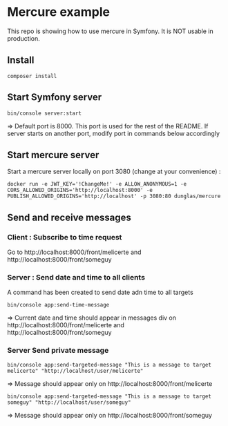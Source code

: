 # Mercure example
This repo is showing how to use mercure in Symfony. It is NOT usable in production.

## Install
`composer install`

## Start Symfony server
```shell script
bin/console server:start
```

=> Default port is 8000. This port is used for the rest of the README.
If server starts on another port, modify port in commands below accordingly

## Start mercure server

Start a mercure server locally on port 3080 (change at your convenience) :

```shell script
docker run -e JWT_KEY='!ChangeMe!' -e ALLOW_ANONYMOUS=1 -e CORS_ALLOWED_ORIGINS='http://localhost:8000' -e PUBLISH_ALLOWED_ORIGINS='http://localhost' -p 3080:80 dunglas/mercure
```

## Send and receive messages

### Client : Subscribe to time request

Go to http://localhost:8000/front/melicerte and http://localhost:8000/front/someguy

### Server : Send date and time to all clients

A command has been created to send date adn time to all targets

```shell script
bin/console app:send-time-message
```

=> Current date and time should appear in messages div on http://localhost:8000/front/melicerte and http://localhost:8000/front/someguy

### Server Send private message

```shell script
bin/console app:send-targeted-message "This is a message to target melicerte" "http://localhost/user/melicerte"
```

=> Message should appear only on http://localhost:8000/front/melicerte

```shell script
bin/console app:send-targeted-message "This is a message to target someguy" "http://localhost/user/someguy"
```

=> Message should appear only on http://localhost:8000/front/someguy
